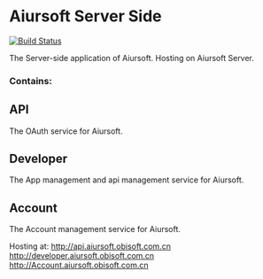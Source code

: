 # Aiursoft Server Side
[![Build Status](https://travis-ci.org/Aiursoft2018/WebApp.svg?branch=master)](https://travis-ci.org/Aiursoft2018/WebApp)

The Server-side application of Aiursoft. Hosting on Aiursoft Server.

### Contains:

API 
------
The OAuth service for Aiursoft. 

Developer 
------
The App management and api management service for Aiursoft. 

Account 
------
The Account management service for Aiursoft. 

Hosting at: 
    http://api.aiursoft.obisoft.com.cn
    http://developer.aiursoft.obisoft.com.cn
    http://Account.aiursoft.obisoft.com.cn
